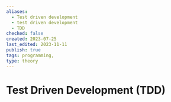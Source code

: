 ```yaml
---
aliases:
  - Test driven development
  - test driven development
  - TDD
checked: false
created: 2023-07-25
last_edited: 2023-11-11
publish: true
tags: programming,
type: theory
---
```

# Test Driven Development (TDD)

